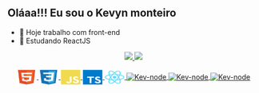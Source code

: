 
<h2>Oláaa!!! Eu sou o Kevyn monteiro </h2>

- 🔭 Hoje trabalho com front-end
- 🌱 Estudando ReactJS

<div align="center">
  <a href="https://github.com/MonteiroKev">
  <img height="180em" src="https://github-readme-stats.vercel.app/api?username=Monteirokev&show_icons=true&theme=dark&include_all_commits=true&count_private=true"/>
  <img height="180em" src="https://github-readme-stats.vercel.app/api/top-langs/?username=Monteirokev&layout=compact&langs_count=7&theme=dark"/>
</div>

<div align="center">
<br/>
  <img align="center" alt="Kev-HTML" height="30" width="40" src="https://raw.githubusercontent.com/devicons/devicon/master/icons/html5/html5-original.svg">
  <img align="center" alt="Kev-CSS" height="30" width="40" src="https://raw.githubusercontent.com/devicons/devicon/master/icons/css3/css3-original.svg">  
  <img align="center" alt="Kev-Js" height="30" width="40" src="https://raw.githubusercontent.com/devicons/devicon/master/icons/javascript/javascript-plain.svg">
  <img align="center" alt="Kev-Ts" height="30" width="40" src="https://raw.githubusercontent.com/devicons/devicon/master/icons/typescript/typescript-plain.svg">
  <img align="center" alt="Rafa-React" height="30" width="40" src="https://raw.githubusercontent.com/devicons/devicon/master/icons/react/react-original.svg">
  <img align ="center" alt ="Kev-node" height="30" width="40" src="https://cdn.jsdelivr.net/gh/devicons/devicon/icons/nodejs/nodejs-original.svg" />
  <img align ="center" alt ="Kev-node" height="30" width="40" <img src="https://cdn.jsdelivr.net/gh/devicons/devicon/icons/nestjs/nestjs-plain.svg" />   
  <img align ="center" alt ="Kev-node" height="30" width="40" src="https://cdn.jsdelivr.net/gh/devicons/devicon/icons/photoshop/photoshop-plain.svg" />
          
</div>



